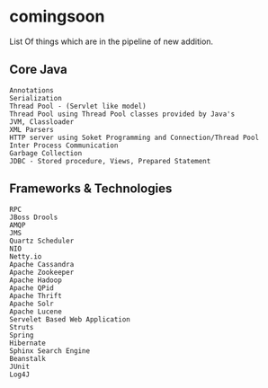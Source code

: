 comingsoon
===========

List Of things which are in the pipeline of new addition.

Core Java
-------------

    Annotations
    Serialization
    Thread Pool - (Servlet like model)
    Thread Pool using Thread Pool classes provided by Java's
    JVM, Classloader
    XML Parsers
    HTTP server using Soket Programming and Connection/Thread Pool
    Inter Process Communication
    Garbage Collection
    JDBC - Stored procedure, Views, Prepared Statement
    
Frameworks & Technologies
---------------------------

    RPC
    JBoss Drools
    AMQP
    JMS
    Quartz Scheduler
    NIO
    Netty.io
    Apache Cassandra
    Apache Zookeeper
    Apache Hadoop
    Apache QPid
    Apache Thrift
    Apache Solr
    Apache Lucene
    Servelet Based Web Application
    Struts
    Spring
    Hibernate
    Sphinx Search Engine
    Beanstalk
    JUnit
    Log4J
